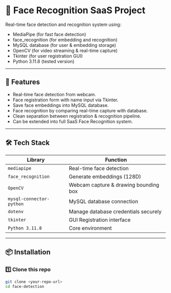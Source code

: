 # 🧠 Face Recognition SaaS Project

Real-time face detection and recognition system using:

- MediaPipe (for fast face detection)
- face_recognition (for embedding and recognition)
- MySQL database (for user & embedding storage)
- OpenCV (for video streaming & real-time capture)
- Tkinter (for user registration GUI)
- Python 3.11.8 (tested version)

---

## 🚀 Features

- Real-time face detection from webcam.
- Face registration form with name input via Tkinter.
- Save face embeddings into MySQL database.
- Face recognition by comparing real-time capture with database.
- Clean separation between registration & recognition pipeline.
- Can be extended into full SaaS Face Recognition system.

---

## 🛠️ Tech Stack

| Library | Function |
| -------- | -------- |
| `mediapipe` | Real-time face detection |
| `face_recognition` | Generate embeddings (128D) |
| `OpenCV` | Webcam capture & drawing bounding box |
| `mysql-connector-python` | MySQL database connection |
| `dotenv` | Manage database credentials securely |
| `tkinter` | GUI Registration interface |
| `Python 3.11.8` | Core environment |

---

## 📦 Installation

### 1️⃣ Clone this repo

```bash
git clone <your-repo-url>
cd face-detection